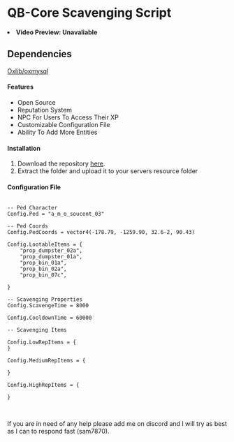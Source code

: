<h1>QB-Core Scavenging Script</h1>

<li><strong>Video Preview: Unavaliable </strong></li>

## Dependencies

[Oxlib/oxmysql](https://github.com/overextended/oxmysql)


<h4>Features</h4>

<ul>
    <li>Open Source</li>
    <li>Reputation System</li>
    <li>NPC For Users To Access Their XP</li>
    <li>Customizable Configuration File</li>
    <li>Ability To Add More Entities</li>
</ul>

<h4>Installation</h4>

<ol>
  <li>Download the repository <a href="https://github.com/sam-scripts/sam-scavenging">here</a>.</li>
  <li>Extract the folder and upload it to your servers resource folder</li>
</ol>

<h4>Configuration File</h4>

```

-- Ped Character
Config.Ped = "a_m_o_soucent_03"

-- Ped Coords
Config.PedCoords = vector4(-178.79, -1259.90, 32.6-2, 90.43) 

Config.LootableItems = {
    "prop_dumpster_02a",
    "prop_dumpster_01a",
    "prop_bin_01a",
    "prop_bin_02a",
    "prop_bin_07c",

}

-- Scavenging Properties
Config.ScavengeTime = 8000

Config.CooldownTime = 60000

-- Scavenging Items

Config.LowRepItems = { 
}

Config.MediumRepItems = { 
    
}

Config.HighRepItems = { 
    
}
```

<br>

If you are in need of any help please add me on discord and I will try as best as I can to respond fast (sam7870).
